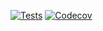[![Tests](https://github.com/semiod/sdhypermodern-python/workflows/Tests/badge.svg)](https://github.com/semiod/sdhypermodern-python/actions?workflow=Tests)
[![Codecov](https://codecov.io/gh/semiod/sdhypermodern-python/branch/master/graph/badge.svg)](https://codecov.io/gh/semiod/sdhypermodern-python)